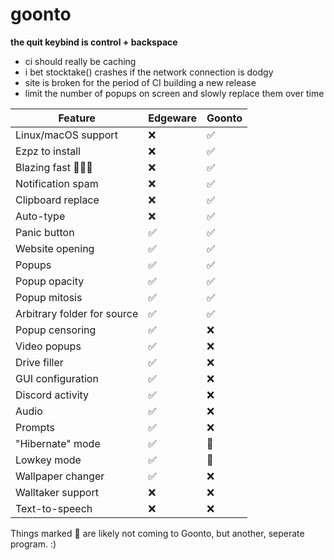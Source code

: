 # goonto

**the quit keybind is control + backspace**

- ci should really be caching
- i bet stocktake() crashes if the network connection is dodgy
- site is broken for the period of CI building a new release
- limit the number of popups on screen and slowly replace them over time

| **Feature**         | **Edgeware** | **Goonto** |
| ------------------- | ------------ | ---------- |
| Linux/macOS support |      ❌      |     ✅     |
| Ezpz to install     |      ❌      |     ✅     |
| Blazing fast 🚀🚀🚀 |      ❌      |     ✅     |
| Notification spam   |      ❌      |     ✅     |
| Clipboard replace   |      ❌      |     ✅     |
| Auto-type           |      ❌      |     ✅     |
| Panic button        |      ✅      |     ✅     |
| Website opening     |      ✅      |     ✅     |
| Popups              |      ✅      |     ✅     |
| Popup opacity       |      ✅      |     ✅     |
| Popup mitosis       |      ✅      |     ✅     |
| Arbitrary folder for source | ✅    |     ✅     |
| Popup censoring     |      ✅      |     ❌     |
| Video popups        |      ✅      |     ❌     |
| Drive filler        |      ✅      |     ❌     |
| GUI configuration   |      ✅      |     ❌     |
| Discord activity    |      ✅      |     ❌     |
| Audio               |      ✅      |     ❌     |
| Prompts             |      ✅      |     ❌     |
| "Hibernate" mode    |      ✅      |     👮     |
| Lowkey mode         |      ✅      |     👮     |
| Wallpaper changer   |      ✅      |     ❌     |
| Walltaker support   |      ❌      |     ❌     |
| Text-to-speech      |      ❌      |     ❌     |

Things marked 👮 are likely not coming to Goonto, but another, seperate program. :)